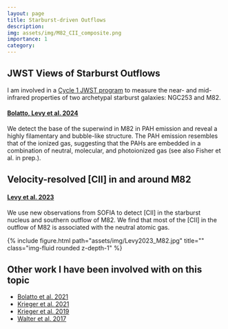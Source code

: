 ```yaml
---
layout: page
title: Starburst-driven Outflows
description:
img: assets/img/M82_CII_composite.png
importance: 1
category:
---
```

## JWST Views of Starburst Outflows

I am involved in a [Cycle 1 JWST program](https://www.stsci.edu/jwst/phase2-public/1701.pdf) to measure the near- and mid-infrared properties of two archetypal starburst galaxies: NGC253 and M82.

#### [Bolatto, Levy et al. 2024](https://ui.adsabs.harvard.edu/abs/2024arXiv240116648B/abstract)

We detect the base of the superwind in M82 in PAH emission and reveal a highly filamentary and bubble-like structure. The PAH emission resembles that of the ionized gas, suggesting that the PAHs are embedded in a combination of neutral, molecular, and photoionized gas (see also Fisher et al. in prep.).

## Velocity-resolved [CII] in and around M82
#### [Levy et al. 2023](https://ui.adsabs.harvard.edu/abs/2023ApJ...958..109L/abstract)
We use new observations from SOFIA to detect [CII] in the starburst nucleus and southern outflow of M82. We find that most of the [CII] in the outflow of M82 is associated with the neutral atomic gas.

<div class="row">
    <div class="col-sm mt-3 mt-md-0">
        {% include figure.html path="assets/img/Levy2023_M82.jpg" title="" class="img-fluid rounded z-depth-1" %}
    </div>
</div>

## Other work I have been involved with on this topic
- [Bolatto et al. 2021](https://ui.adsabs.harvard.edu/abs/2021ApJ...923...83B/abstract)
- [Krieger et al. 2021](https://ui.adsabs.harvard.edu/abs/2021ApJ...915L...3K/abstract)
- [Krieger et al. 2019](https://ui.adsabs.harvard.edu/abs/2019ApJ...881...43K/abstract)
- [Walter et al. 2017](https://ui.adsabs.harvard.edu/abs/2017ApJ...835..265W/abstract)
